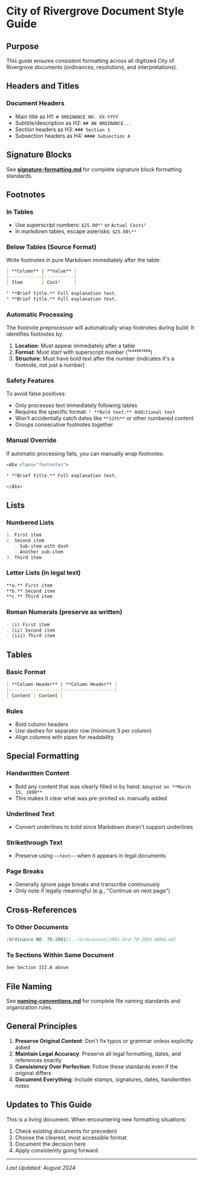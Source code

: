 # City of Rivergrove Document Style Guide

## Purpose
This guide ensures consistent formatting across all digitized City of Rivergrove documents (ordinances, resolutions, and interpretations).

## Headers and Titles

### Document Headers
- Main title as H1: `# ORDINANCE NO. XX-YYYY`
- Subtitle/description as H2: `## AN ORDINANCE...`
- Section headers as H3: `### Section 1`
- Subsection headers as H4: `#### Subsection A`

## Signature Blocks

See **[signature-formatting.md](signature-formatting.md)** for complete signature block formatting standards.

## Footnotes

### In Tables
- Use superscript numbers: `$25.00*¹` or `Actual Costs²`
- In markdown tables, escape asterisks: `$25.00\*¹`

### Below Tables (Source Format)
Write footnotes in pure Markdown immediately after the table:

```markdown
| **Column** | **Value** |
|------------|-----------|
| Item       | Cost¹     |

¹ **Brief title.** Full explanation text.
² **Brief title.** Full explanation text.
```

### Automatic Processing
The footnote preprocessor will automatically wrap footnotes during build. It identifies footnotes by:
1. **Location**: Must appear immediately after a table
2. **Format**: Must start with superscript number (¹²³⁴⁵⁶⁷⁸⁹⁰)
3. **Structure**: Must have bold text after the number (indicates it's a footnote, not just a number)

### Safety Features
To avoid false positives:
- Only processes text immediately following tables
- Requires the specific format: `¹ **Bold text.** Additional text`
- Won't accidentally catch dates like `**12th**` or other numbered content
- Groups consecutive footnotes together

### Manual Override
If automatic processing fails, you can manually wrap footnotes:

```markdown
<div class="footnotes">

¹ **Brief title.** Full explanation text.

</div>
```

## Lists

### Numbered Lists
```markdown
1. First item
2. Second item
   - Sub-item with dash
   - Another sub-item
3. Third item
```

### Letter Lists (in legal text)
```markdown
**a.** First item  
**b.** Second item  
**c.** Third item  
```

### Roman Numerals (preserve as written)
```markdown
- (i) First item
- (ii) Second item
- (iii) Third item
```

## Tables

### Basic Format
```markdown
| **Column Header** | **Column Header** |
|-------------------|-------------------|
| Content | Content |
```

### Rules
- Bold column headers
- Use dashes for separator row (minimum 3 per column)
- Align columns with pipes for readability

## Special Formatting

### Handwritten Content
- Bold any content that was clearly filled in by hand: `Adopted on **March 15, 1998**`
- This makes it clear what was pre-printed vs. manually added

### Underlined Text
- Convert underlines to bold since Markdown doesn't support underlines

### Strikethrough Text
- Preserve using `~~text~~` when it appears in legal documents

### Page Breaks
- Generally ignore page breaks and transcribe continuously
- Only note if legally meaningful (e.g., "Continue on next page")

## Cross-References

### To Other Documents
```markdown
[Ordinance NO. 70-2001](../ordinances/2001-Ord-70-2001-WQRA.md)
```

### To Sections Within Same Document
```markdown
See Section III.A above
```

## File Naming

See **[naming-conventions.md](naming-conventions.md)** for complete file naming standards and organization rules.

## General Principles

1. **Preserve Original Content**: Don't fix typos or grammar unless explicitly asked
2. **Maintain Legal Accuracy**: Preserve all legal formatting, dates, and references exactly
3. **Consistency Over Perfection**: Follow these standards even if the original differs
4. **Document Everything**: Include stamps, signatures, dates, handwritten notes

## Updates to This Guide

This is a living document. When encountering new formatting situations:
1. Check existing documents for precedent
2. Choose the clearest, most accessible format
3. Document the decision here
4. Apply consistently going forward

---

*Last Updated: August 2024*